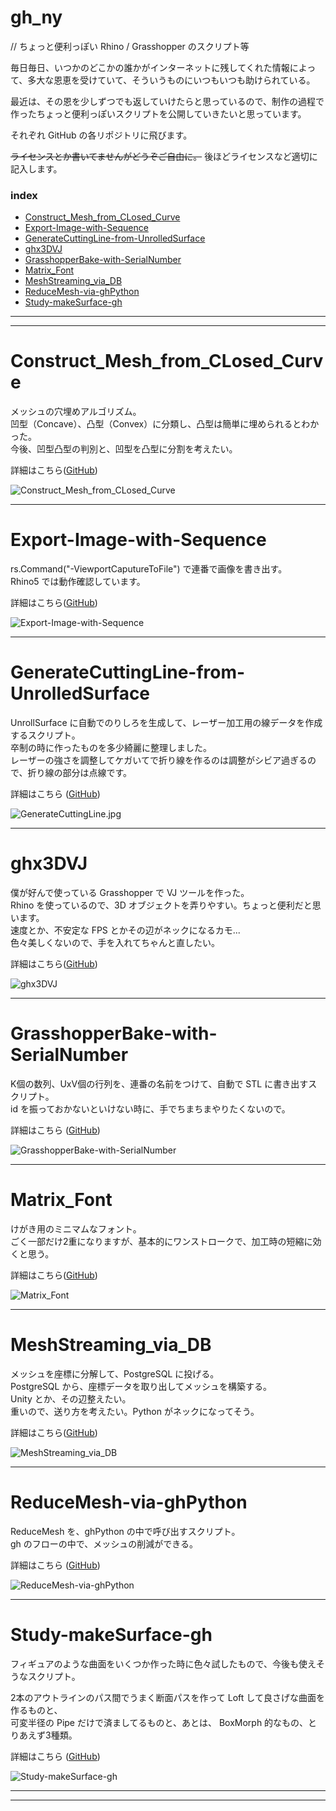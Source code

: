 # gh_ny  

// ちょっと便利っぽい Rhino / Grasshopper のスクリプト等  


毎日毎日、いつかのどこかの誰かがインターネットに残してくれた情報によって、多大な恩恵を受けていて、そういうものにいつもいつも助けられている。  

最近は、その恩を少しずつでも返していけたらと思っているので、制作の過程で作ったちょっと便利っぽいスクリプトを公開していきたいと思っています。  

それぞれ GitHub の各リポジトリに飛びます。  

~~ライセンスとか書いてませんがどうぞご自由に。~~ 後ほどライセンスなど適切に記入します。  


### index  

- [Construct_Mesh_from_CLosed_Curve](https://github.com/naysok/gh_ny?tab=readme-ov-file#construct_mesh_from_closed_curve)  
- [Export-Image-with-Sequence](https://github.com/naysok/gh_ny?tab=readme-ov-file#Export-Image-with-Sequence)  
- [GenerateCuttingLine-from-UnrolledSurface](https://github.com/naysok/gh_ny?tab=readme-ov-file#GenerateCuttingLine-from-UnrolledSurface)  
- [ghx3DVJ](https://github.com/naysok/gh_ny?tab=readme-ov-file#ghx3DVJ)  
- [GrasshopperBake-with-SerialNumber](https://github.com/naysok/gh_ny?tab=readme-ov-file#GrasshopperBake-with-SerialNumber)  
- [Matrix_Font](https://github.com/naysok/gh_ny?tab=readme-ov-file#Matrix_Font)  
- [MeshStreaming_via_DB](https://github.com/naysok/gh_ny?tab=readme-ov-file#MeshStreaming_via_DB)  
- [ReduceMesh-via-ghPython](https://github.com/naysok/gh_ny?tab=readme-ov-file#ReduceMesh-via-ghPython)  
- [Study-makeSurface-gh](https://github.com/naysok/gh_ny?tab=readme-ov-file#Study-makeSurface-gh)  


---  

---  


# Construct_Mesh_from_CLosed_Curve  

メッシュの穴埋めアルゴリズム。  
凹型（Concave）、凸型（Convex）に分類し、凸型は簡単に埋められるとわかった。  
今後、凹型凸型の判別と、凹型を凸型に分割を考えたい。  

詳細はこちら([GitHub](https://github.com/naysok/Construct_Mesh_from_CLosed_Curve))  

![Construct_Mesh_from_CLosed_Curve](images/Construct_Mesh_from_CLosed_Curve.jpg)  


---  


# Export-Image-with-Sequence  

rs.Command("-ViewportCaputureToFile") で連番で画像を書き出す。  
Rhino5 では動作確認しています。  

詳細はこちら([GitHub](https://github.com/naysok/Export-Image-with-Sequence))  

![Export-Image-with-Sequence](images/Export-Image-with-Sequence.jpg)  


---  


# GenerateCuttingLine-from-UnrolledSurface  

UnrollSurface に自動でのりしろを生成して、レーザー加工用の線データを作成するスクリプト。  
卒制の時に作ったものを多少綺麗に整理しました。  
レーザーの強さを調整してケガいてで折り線を作るのは調整がシビア過ぎるので、折り線の部分は点線です。  

詳細はこちら ([GitHub](https://github.com/naysok/GenerateCuttingLine-from-UnrolledSurface))　　

![GenerateCuttingLine.jpg](images/GenerateCuttingLine.jpg)  


---  


# ghx3DVJ  

僕が好んで使っている Grasshopper で VJ ツールを作った。  
Rhino を使っているので、3D オブジェクトを弄りやすい。ちょっと便利だと思います。  
速度とか、不安定な FPS とかその辺がネックになるカモ...  
色々美しくないので、手を入れてちゃんと直したい。  

詳細はこちら([GitHub](https://github.com/naysok/ghx3DVJ))  

![ghx3DVJ](images/ghx3DVJ.jpg)  


---  


# GrasshopperBake-with-SerialNumber  

K個の数列、UxV個の行列を、連番の名前をつけて、自動で STL に書き出すスクリプト。  
id を振っておかないといけない時に、手でちまちまやりたくないので。  

詳細はこちら ([GitHub](https://github.com/naysok/GrasshopperBake-with-SerialNumber))  

![GrasshopperBake-with-SerialNumber](images/GrasshopperBake-with-SerialNumber.jpg)  


---  


# Matrix_Font  

けがき用のミニマムなフォント。  
ごく一部だけ2重になりますが、基本的にワンストロークで、加工時の短縮に効くと思う。  

詳細はこちら([GitHub](https://github.com/naysok/Matrix_Font))  

![Matrix_Font](images/Matrix_Font.jpg)  


---  


# MeshStreaming_via_DB  

メッシュを座標に分解して、PostgreSQL に投げる。  
PostgreSQL から、座標データを取り出してメッシュを構築する。  
Unity とか、その辺整えたい。  
重いので、送り方を考えたい。Python がネックになってそう。  

詳細はこちら([GitHub](https://github.com/naysok/MeshStreaming_via_DB))  

![MeshStreaming_via_DB](images/MeshStreaming_via_DB.jpg)  


---  


# ReduceMesh-via-ghPython  

ReduceMesh を、ghPython の中で呼び出すスクリプト。  
gh のフローの中で、メッシュの削減ができる。  

詳細はこちら ([GitHub](https://github.com/naysok/ReduceMesh-via-ghPython))  

![ReduceMesh-via-ghPython](images/ReduceMesh-via-ghPython.jpg)  


---  


# Study-makeSurface-gh  

フィギュアのような曲面をいくつか作った時に色々試したもので、今後も使えそうなスクリプト。  

2本のアウトラインのパス間でうまく断面パスを作って Loft して良さげな曲面を作るものと、  
可変半径の Pipe だけで済ましてるものと、あとは、 BoxMorph 的なもの、とりあえず3種類。  

詳細はこちら ([GitHub](https://github.com/naysok/Study-makeSurface-gh))  

![Study-makeSurface-gh](images/Study-makeSurface-gh.jpg)  


---  

---  